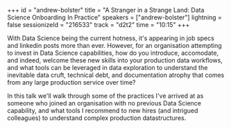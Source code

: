 +++
id = "andrew-bolster"
title = "A Stranger in a Strange Land: Data Science Onboarding In Practice"
speakers = ["andrew-bolster"]
lightning = false
sessionizeId = "216533"
track = "d2t2"
time = "10:15"
+++

With Data Science being the current hotness, it's appearing in job specs and linkedin posts more than ever. However, for an organisation attempting to invest in Data Science capabilities, how do you introduce, accomodate, and indeed, welcome these new skills into your production data workflows, and what tools can be leveraged in data exploration to understand the inevitable data cruft, technical debt, and documentation atrophy that comes from any large production service over time?

In this talk we'll walk through some of the practices I've arrived at as someone who joined an organisation with no previous Data Science capability, and what tools I recommend to new hires (and intrigued colleagues) to understand complex production datastructures.
